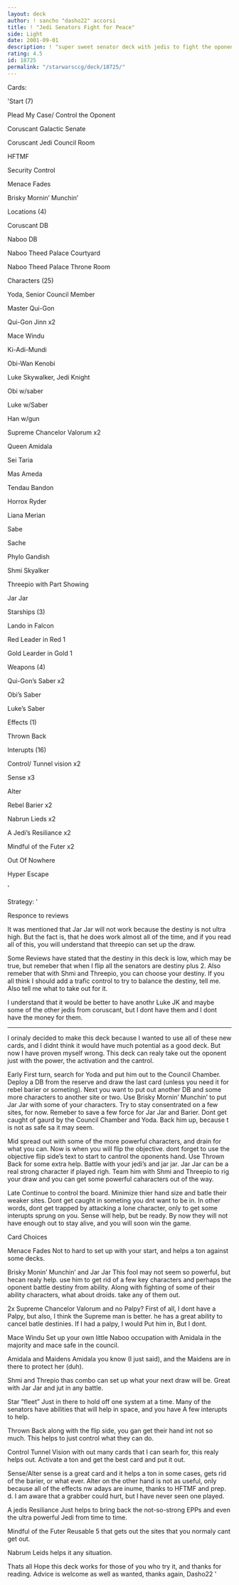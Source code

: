```yaml
---
layout: deck
author: ! sancho "dasho22" accorsi
title: ! "Jedi Senators Fight for Peace"
side: Light
date: 2001-09-01
description: ! "super sweet senator deck with jedis to fight the oponent off. Control the game with sense, alter and your objective."
rating: 4.5
id: 18725
permalink: "/starwarsccg/deck/18725/"
---
```

Cards: 

'Start (7)


Plead My Case/ Control the Oponent

Coruscant Galactic Senate

Coruscant Jedi Council Room

HFTMF

Security Control

Menace Fades

Brisky Mornin’ Munchin’


Locations (4) 


Coruscant DB

Naboo DB

Naboo Theed Palace Courtyard

Naboo Theed Palace Throne Room


Characters (25) 


Yoda, Senior Council Member

Master Qui-Gon

Qui-Gon Jinn x2

Mace Windu

Ki-Adi-Mundi

Obi-Wan Kenobi

Luke Skywalker, Jedi Knight

Obi w/saber

Luke w/Saber

Han w/gun

Supreme Chancelor Valorum x2

Queen Amidala

Sei Taria

Mas Ameda

Tendau Bandon

Horrox Ryder

Liana Merian

Sabe

Sache

Phylo Gandish

Shmi Skyalker

Threepio with Part Showing

Jar Jar


Starships (3) 


Lando in Falcon

Red Leader in Red 1

Gold Learder in Gold 1


Weapons (4)


Qui-Gon’s Saber x2

Obi’s Saber

Luke’s Saber


Effects (1)


Thrown Back


Interupts (16)


Control/ Tunnel vision x2

Sense x3

Alter

Rebel Barier x2

Nabrun Lieds x2

A Jedi’s Resiliance x2

Mindful of the Futer x2

Out Of Nowhere 

Hyper Escape


'

Strategy: '

Responce to reviews

It was mentioned that Jar Jar will not work because the destiny is not ultra high. But the fact is, that he does work almost all of the time, and if you read all of this, you will understand that threepio can set up the draw.


Some Reviews have stated that the destiny in this deck is low, which may be true, but remeber that when I flip all the senators are destiny plus 2. Also remeber that with Shmi and Threepio, you can choose your destiny. If you all think I should add a trafic control to try to balance the destiny, tell me. Also tell me what to take out for it.


I understand that it would be better to have anothr Luke JK and maybe some of the other jedis from coruscant, but I dont have them and I dont have the money for them.


-------------------------------------------------------------------------------------------


I orinaly decided to make this deck because I wanted to use all of these new cards, and I didnt think it would have much potential as a good deck. But now I have proven myself wrong. This deck can realy take out the oponent just with the power, the activation and the cantrol.


Early First turn, search for Yoda and put him out to the Council Chamber. Deploy a DB from the reserve and draw the last card (unless you need it for rebel barier or someting). Next you want to put out another DB and some more characters to another site or two. Use Brisky Mornin’ Munchin’ to put Jar Jar with some of your characters. Try to stay consentrated on a few sites, for now. Remeber to save a few force for Jar Jar and Barier. Dont get caught of gaurd by the Council Chamber and Yoda. Back him up, because t is not as safe sa it may seem.


Mid spread out with some of the more powerful characters, and drain for what you can. Now is when you will flip the objective. dont forget to use the objective flip side’s text to start to cantrol the oponents hand. Use Thrown Back for some extra help. Battle with your jedi’s and jar jar. Jar Jar can be a real strong character if played righ. Team him with Shmi and Threepio to rig your draw and you can get some powerful caharacters out of the way.


Late Continue to control the board. Minimize thier hand size and batle their weaker sites. Dont get caught in someting you dnt want to be in. In other words, dont get trapped by attacking a lone character, only to get some interupts sprung on you. Sense will help, but be ready. By now they will not have enough out to stay alive, and you will soon win the game. 


Card Choices


Menace Fades Not to hard to set up with your start, and helps a ton against some decks.


Brisky Monin’ Munchin’ and Jar Jar This fool may not seem so powerful, but hecan realy help. use him to get rid of a few key characters and perhaps the oponent battle destiny from ability. Along with fighting of some of their ability characters, what about droids. take any of them out.


2x Supreme Chancelor Valorum and no Palpy? First of all, I dont have a Palpy, but also, I think the Supreme man is better. he has a great ability to cancel batle destinies. If I had a palpy, I would Put him in, But I dont.


Mace Windu Set up your own little Naboo occupation with Amidala in the majority and mace safe in the council. 


Amidala and Maidens Amidala you know (I just said), and the Maidens are in there to protect her (duh).


Shmi and Threpio thas combo can set up what your next draw will be. Great with Jar Jar and jut in any battle.


Star ”fleet” Just in there to hold off one system at a time. Many of the senators have abilities that will help in space, and you have A few interupts to help.


Thrown Back along with the flip side, you gan get their hand int not so much. This helps to just control what they can do.


Control Tunnel Vision with out many cards that I can searh for, this realy helps out. Activate a ton and get the best card and put it out.


Sense/Alter sense is a great card and it helps a ton in some cases, gets rid of the barier, or what ever. Alter on the other hand is not as useful, only because all of the effects nw adays are inume, thanks to HFTMF and prep. d. I am aware that a grabber could hurt, but I have never seen one played.


A jedis Resiliance Just helps to bring back the not-so-strong EPPs and even the ultra powerful Jedi from time to time.


Mindful of the Futer Reusable  5 that gets out the sites that you normaly cant get out.


Nabrum Leids helps it any situation.


Thats all Hope this deck works for those of you who try it, and thanks for reading. Advice is welcome as well as wanted, thanks again, Dasho22     '
